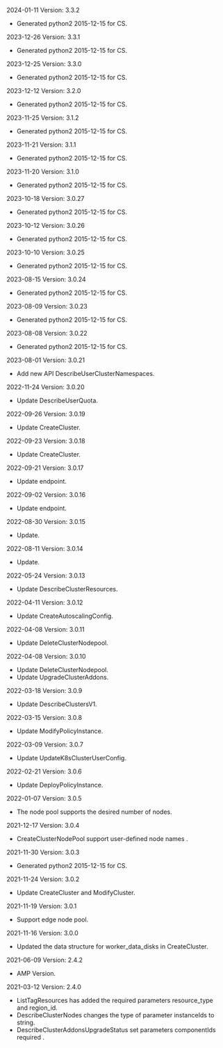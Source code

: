 2024-01-11 Version: 3.3.2
- Generated python2 2015-12-15 for CS.

2023-12-26 Version: 3.3.1
- Generated python2 2015-12-15 for CS.

2023-12-25 Version: 3.3.0
- Generated python2 2015-12-15 for CS.

2023-12-12 Version: 3.2.0
- Generated python2 2015-12-15 for CS.

2023-11-25 Version: 3.1.2
- Generated python2 2015-12-15 for CS.

2023-11-21 Version: 3.1.1
- Generated python2 2015-12-15 for CS.

2023-11-20 Version: 3.1.0
- Generated python2 2015-12-15 for CS.

2023-10-18 Version: 3.0.27
- Generated python2 2015-12-15 for CS.

2023-10-12 Version: 3.0.26
- Generated python2 2015-12-15 for CS.

2023-10-10 Version: 3.0.25
- Generated python2 2015-12-15 for CS.

2023-08-15 Version: 3.0.24
- Generated python2 2015-12-15 for CS.

2023-08-09 Version: 3.0.23
- Generated python2 2015-12-15 for CS.

2023-08-08 Version: 3.0.22
- Generated python2 2015-12-15 for CS.

2023-08-01 Version: 3.0.21
- Add new API DescribeUserClusterNamespaces.

2022-11-24 Version: 3.0.20
- Update DescribeUserQuota.

2022-09-26 Version: 3.0.19
- Update CreateCluster.

2022-09-23 Version: 3.0.18
- Update CreateCluster.

2022-09-21 Version: 3.0.17
- Update endpoint.

2022-09-02 Version: 3.0.16
- Update endpoint.

2022-08-30 Version: 3.0.15
- Update.

2022-08-11 Version: 3.0.14
- Update.

2022-05-24 Version: 3.0.13
- Update DescribeClusterResources.

2022-04-11 Version: 3.0.12
- Update CreateAutoscalingConfig.

2022-04-08 Version: 3.0.11
- Update DeleteClusterNodepool.

2022-04-08 Version: 3.0.10
- Update DeleteClusterNodepool.
- Update UpgradeClusterAddons.

2022-03-18 Version: 3.0.9
- Update DescribeClustersV1.

2022-03-15 Version: 3.0.8
- Update ModifyPolicyInstance.

2022-03-09 Version: 3.0.7
- Update UpdateK8sClusterUserConfig.

2022-02-21 Version: 3.0.6
- Update DeployPolicyInstance.

2022-01-07 Version: 3.0.5
- The node pool supports the desired number of nodes.

2021-12-17 Version: 3.0.4
- CreateClusterNodePool support user-defined node names .

2021-11-30 Version: 3.0.3
- Generated python2 2015-12-15 for CS.

2021-11-24 Version: 3.0.2
- Update CreateCluster and ModifyCluster.

2021-11-19 Version: 3.0.1
- Support edge node pool.

2021-11-16 Version: 3.0.0
- Updated the data structure for worker_data_disks in CreateCluster.

2021-06-09 Version: 2.4.2
- AMP Version.

2021-03-12 Version: 2.4.0
- ListTagResources has added the required parameters resource_type and region_id.
- DescribeClusterNodes changes the type of parameter instanceIds to string.
- DescribeClusterAddonsUpgradeStatus set parameters componentIds required .

